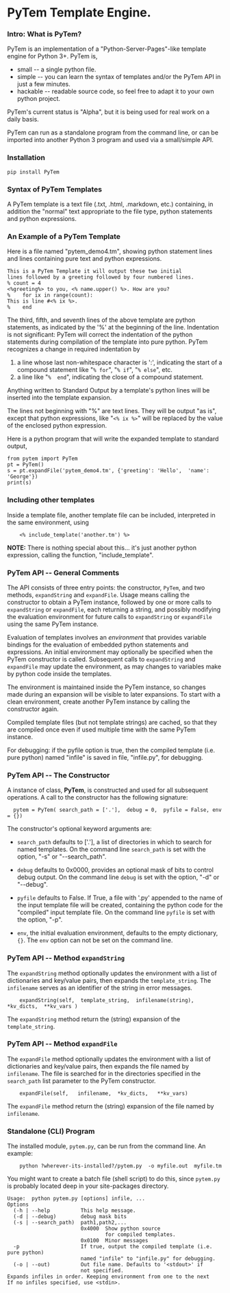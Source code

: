 # PyTem Template Engine.

### Intro: What is PyTem?

PyTem is an implementation of a "Python-Server-Pages"-like template engine for Python 3+.
PyTem is, 

+ small -- a single python file.
+ simple  -- you can learn the syntax of templates and/or the PyTem API in just a few minutes.
+ hackable -- readable source code, so feel free to adapt it to your own python project.

PyTem's current status is "Alpha", but it is being used for real work on a daily basis.

PyTem can run as a standalone program from the command line, or can be imported into another Python 3 program and used via a small/simple API.

### Installation

```
pip install PyTem
```


### Syntax of PyTem Templates

A PyTem template is a text file (.txt, .html, .markdown, etc.) containing, in addition the
"normal" text appropriate to the file type, python statements and python expressions.

### An Example of a PyTem Template

Here is a file named "pytem_demo4.tm", showing python statement lines and lines containing
pure text and python expressions.

```
This is a PyTem Template it will output these two initial
lines followed by a greeting followed by four numbered lines.
% count = 4
<%greeting%> to you, <% name.upper() %>. How are you?
%    for ix in range(count):
This is line #<% ix %>.
%    end
```

The third, fifth, and seventh lines of the above template are python statements,
as indicated by the '%' at the beginning of the line.
Indentation is not significant:  PyTem will correct the indentation of the python
statements during compilation of the template into pure python.
PyTem recognizes a change in required indentation by

1. a line whose last non-whitespace character is ':', indicating the
   start of a compound statement like "`% for`", "`% if`", "`% else`", etc.
3. a line like "`%  end`", indicating the close of a compound statement.

Anything written to Standard Output by a template's python lines will be
inserted into the template expansion.

The lines not beginning with "%" are text lines.  They will be output "as is", except
that python expressions, like "`<% ix %>`" will be replaced by the value of the
enclosed python expression. 

Here is a python program that will write the expanded template 
to standard output,

```
from pytem import PyTem
pt = PyTem()
s = pt.expandFile('pytem_demo4.tm', {'greeting': 'Hello',  'name': 'George'})
print(s)
```

### Including other templates

Inside a template file, another template file can be included, interpreted in the same
environment, using 

```
    <% include_template('another.tm') %>
```

**NOTE:** There is nothing special about this... it's just another python expression,
calling the function, "include_template".


### PyTem API -- General Comments

The API consists of three entry points: the constructor, `PyTem`, and two methods, `expandString`
and `expandFile`.  Usage means calling the constructor to obtain a PyTem instance, followed by
one or more calls to `expandString` or `expandFile`, each returning a string, and possibly modifying the evaluation environment for future calls to `expandString` or `expandFile` using
the same PyTem instance.

Evaluation of templates involves an _environment_ that provides variable bindings for the
evaluation of embedded python statements and expressions.  An initial environment may
optionally be specified when the PyTem constructor is called.  Subsequent calls to `expandString` and `expandFile` may update the environment, as may changes to variables make by python code 
inside the templates.

The environment is maintained inside the PyTem instance, so changes
made during an expansion will be visible to later expansions.  To start with a clean
environment, create another PyTem instance by calling the constructor again.

Compiled template files (but not template strings) are cached, so that they are compiled
once even if used multiple time with the same PyTem instance.

For debugging: if the pyfile option is true, then the compiled template (i.e. pure python)
named "infile" is saved in file, "infile.py", for debugging.

### PyTem API -- The Constructor

A instance of class, **PyTem**, is constructed and used for all subsequent operations.
A call to the constructor has the following signature:

```
  pytem = PyTem( search_path = ['.'],  debug = 0,  pyfile = False, env = {})
```

The constructor's optional keyword arguments are:

+ `search_path` defaults to ['.'], a list of directories in which to search for named templates.
  On the command line `search_path` is set with the option, "-s" or "--search_path".

+ `debug` defaults to 0x0000, provides an optional mask of bits to control debug output.
  On the command line `debug` is set with the option, "-d" or "--debug".

+ `pyfile` defaults to False. If True, a file with '.py' appended to the name of the input
  template file will be created, containing the python code for the "compiled" input template file.
  On the command line `pyfile` is set with the option, "-p".

+ `env`, the initial evaluation environment, defaults to the empty dictionary, `{}`.
  The `env` option can not be set on the command line.


### PyTem API -- Method `expandString`

The `expandString` method optionally updates the environment with a list of dictionaries and
key/value pairs, then expands the `template_string`.  The `infilename` serves as an identifier
of the string in error messages.

```
    expandString(self,  template_string,  infilename(string),  *kv_dicts,  **kv_vars )
```

The `expandString` method return the (string) expansion of the `template_string`.

### PyTem API -- Method `expandFile`

The `expandFile` method optionally updates the environment with a list of dictionaries and
key/value pairs, then expands the file named by `infilename`.  The file is searched for in
the directories specified in the `search_path` list parameter to the PyTem constructor. 

```
    expandFile(self,   infilename,  *kv_dicts,   **kv_vars)
```

The `expandFile` method return the (string) expansion of the file named by `infilename`.

### Standalone (CLI) Program

The installed module, `pytem.py`, can be run from the command line.  An example:

```
    python ?wherever-its-installed?/pytem.py  -o myfile.out  myfile.tm 
```

You might want to create a batch file (shell script) to do this, since `pytem.py` is
probably located deep in your site-packages directory.

```
Usage:  python pytem.py [options] infile, ...
Options
  (-h | --help          This help message.
  (-d | --debug)        debug mask bits
  (-s | --search_path)  path1,path2,...
                        0x4000  Show python source
                                for compiled templates.
                        0x0100  Minor messages
  -p                    If true, output the compiled template (i.e. pure python)
                        named "infile" to "infile.py" for debugging.
  (-o | --out)          Out file name. Defaults to '<stdout>' if
                        not specified.
Expands infiles in order. Keeping environment from one to the next
If no infiles specified, use <stdin>.
```

